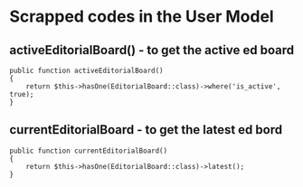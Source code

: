 # Scrapped codes in the User Model 


## activeEditorialBoard() - to get the active ed board
    public function activeEditorialBoard()
    {
        return $this->hasOne(EditorialBoard::class)->where('is_active', true);
    }

## currentEditorialBoard - to get the latest ed bord
    public function currentEditorialBoard()
    {
        return $this->hasOne(EditorialBoard::class)->latest();
    }